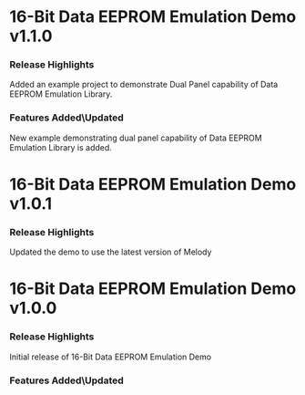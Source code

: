 # 16-Bit Data EEPROM Emulation Demo v1.1.0
### Release Highlights

Added an example project to demonstrate Dual Panel capability of Data EEPROM Emulation Library.

### Features Added\Updated

New example demonstrating dual panel capability of Data EEPROM Emulation Library is added.


# 16-Bit Data EEPROM Emulation Demo v1.0.1
### Release Highlights

Updated the demo to use the latest version of Melody


# 16-Bit Data EEPROM Emulation Demo v1.0.0
### Release Highlights

Initial release of 16-Bit Data EEPROM Emulation Demo

### Features Added\Updated
